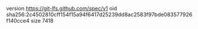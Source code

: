 version https://git-lfs.github.com/spec/v1
oid sha256:2c4502810cff154f15a94f6417d25239dd8ac2583f97bde083577926f140cce4
size 7418
